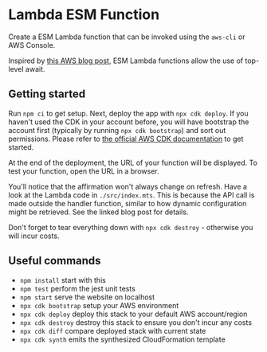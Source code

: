 # Lambda ESM Function

Create a ESM Lambda function that can be invoked using the `aws-cli` or AWS Console.

Inspired by [this AWS blog post](https://aws.amazon.com/blogs/compute/using-node-js-es-modules-and-top-level-await-in-aws-lambda/), ESM Lambda functions allow the use of top-level await.

## Getting started

Run `npm ci` to get setup. Next, deploy the app with `npx cdk deploy`. If you haven't used the CDK in your account before, you will have bootstrap the account first (typically by running `npx cdk bootstrap`) and sort out permissions. Please refer to [the official AWS CDK documentation](https://docs.aws.amazon.com/cdk/latest/guide/home.html) to get started.

At the end of the deployment, the URL of your function will be displayed. To test your function, open the URL in a browser.

You'll notice that the affirmation won't always change on refresh. Have a look at the Lambda code in `./src/index.mts`. This is because the API call is made outside the handler function, similar to how dynamic configuration might be retrieved. See the linked blog post for details.

Don't forget to tear everything down with `npx cdk destroy` - otherwise you will incur costs.

## Useful commands

- `npm install` start with this
- `npm test` perform the jest unit tests
- `npm start` serve the website on localhost
- `npx cdk bootstrap` setup your AWS environment
- `npx cdk deploy` deploy this stack to your default AWS account/region
- `npx cdk destroy` destroy this stack to ensure you don't incur any costs
- `npx cdk diff` compare deployed stack with current state
- `npx cdk synth` emits the synthesized CloudFormation template
